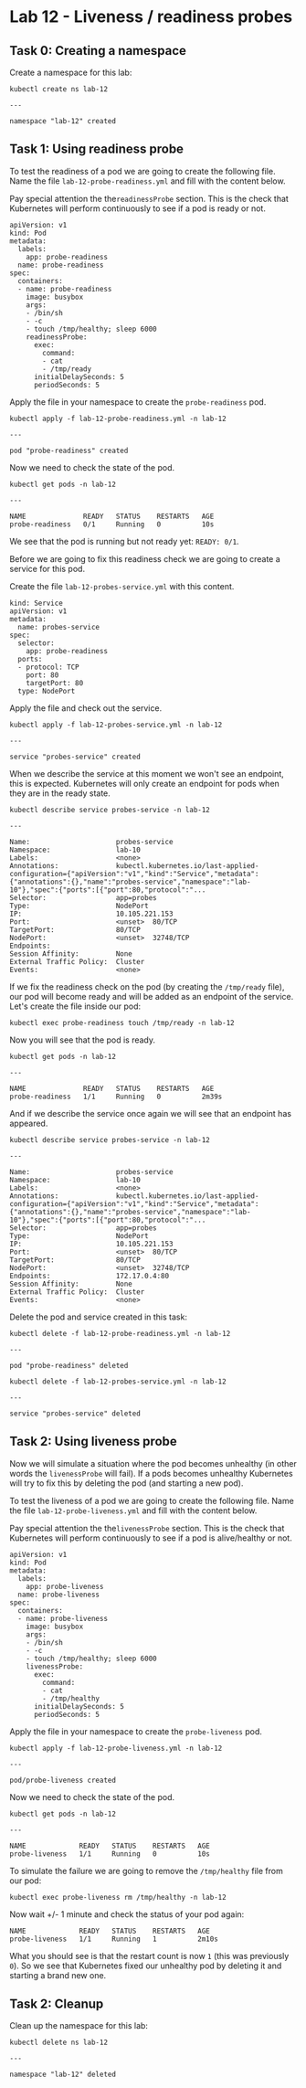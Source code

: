 # Lab 12 - Liveness / readiness probes

## Task 0: Creating a namespace

Create a namespace for this lab:

```
kubectl create ns lab-12

---

namespace "lab-12" created
```

## Task 1: Using readiness probe 

To test the readiness of a pod we are going to create the following file. Name 
the file `lab-12-probe-readiness.yml` and fill with the content below.

Pay special attention the the`readinessProbe` section.  This is the check that 
Kubernetes will perform continuously to see if a pod is ready or not.

```
apiVersion: v1
kind: Pod
metadata:
  labels:
    app: probe-readiness
  name: probe-readiness
spec:
  containers:
  - name: probe-readiness
    image: busybox
    args:
    - /bin/sh
    - -c
    - touch /tmp/healthy; sleep 6000
    readinessProbe:
      exec:
        command:
        - cat
        - /tmp/ready
      initialDelaySeconds: 5
      periodSeconds: 5
```

Apply the file in your namespace to create the `probe-readiness` pod.

```
kubectl apply -f lab-12-probe-readiness.yml -n lab-12

---

pod "probe-readiness" created
```

Now we need to check the state of the pod.

```
kubectl get pods -n lab-12

---

NAME              READY   STATUS    RESTARTS   AGE
probe-readiness   0/1     Running   0          10s
```

We see that the pod is running but not ready yet: `READY: 0/1`.

Before we are going to fix this readiness check we are going to create a 
service for this pod.

Create the file `lab-12-probes-service.yml` with this content.

```
kind: Service
apiVersion: v1
metadata:
  name: probes-service
spec:
  selector:
    app: probe-readiness
  ports:
  - protocol: TCP
    port: 80
    targetPort: 80
  type: NodePort
```

Apply the file and check out the service.

```
kubectl apply -f lab-12-probes-service.yml -n lab-12

---

service "probes-service" created
```

When we describe the service at this moment we won't see an endpoint, this is 
expected.  Kubernetes will only create an endpoint for pods when they are in the 
ready state.

```
kubectl describe service probes-service -n lab-12

---

Name:                     probes-service
Namespace:                lab-10
Labels:                   <none>
Annotations:              kubectl.kubernetes.io/last-applied-configuration={"apiVersion":"v1","kind":"Service","metadata":{"annotations":{},"name":"probes-service","namespace":"lab-10"},"spec":{"ports":[{"port":80,"protocol":"...
Selector:                 app=probes
Type:                     NodePort
IP:                       10.105.221.153
Port:                     <unset>  80/TCP
TargetPort:               80/TCP
NodePort:                 <unset>  32748/TCP
Endpoints:
Session Affinity:         None
External Traffic Policy:  Cluster
Events:                   <none>
```

If we fix the readiness check on the pod (by creating the `/tmp/ready` file), 
our pod will become ready and will be added as an endpoint of the service. Let's 
create the file inside our pod:

```
kubectl exec probe-readiness touch /tmp/ready -n lab-12
```

Now you will see that the pod is ready.

```
kubectl get pods -n lab-12

---

NAME              READY   STATUS    RESTARTS   AGE
probe-readiness   1/1     Running   0          2m39s
```

And if we describe the service once again we will see that an endpoint has 
appeared.

```
kubectl describe service probes-service -n lab-12

---

Name:                     probes-service
Namespace:                lab-10
Labels:                   <none>
Annotations:              kubectl.kubernetes.io/last-applied-configuration={"apiVersion":"v1","kind":"Service","metadata":{"annotations":{},"name":"probes-service","namespace":"lab-10"},"spec":{"ports":[{"port":80,"protocol":"...
Selector:                 app=probes
Type:                     NodePort
IP:                       10.105.221.153
Port:                     <unset>  80/TCP
TargetPort:               80/TCP
NodePort:                 <unset>  32748/TCP
Endpoints:                172.17.0.4:80
Session Affinity:         None
External Traffic Policy:  Cluster
Events:                   <none>
```

Delete the pod and service created in this task:

```
kubectl delete -f lab-12-probe-readiness.yml -n lab-12

---

pod "probe-readiness" deleted
```

```
kubectl delete -f lab-12-probes-service.yml -n lab-12

---

service "probes-service" deleted
```

## Task 2: Using liveness probe 

Now we will simulate a situation where the pod becomes unhealthy (in other words 
the `livenessProbe` will fail).  If a pods becomes unhealthy Kubernetes will try 
to fix this by deleting the pod (and starting a new pod).


To test the liveness of a pod we are going to create the following file. Name 
the file `lab-12-probe-liveness.yml` and fill with the content below.

Pay special attention the the`livenessProbe` section.  This is the check that 
Kubernetes will perform continuously to see if a pod is alive/healthy or not.

```
apiVersion: v1
kind: Pod
metadata:
  labels:
    app: probe-liveness
  name: probe-liveness
spec:
  containers:
  - name: probe-liveness
    image: busybox
    args:
    - /bin/sh
    - -c
    - touch /tmp/healthy; sleep 6000
    livenessProbe:
      exec:
        command:
        - cat
        - /tmp/healthy
      initialDelaySeconds: 5
      periodSeconds: 5
```

Apply the file in your namespace to create the `probe-liveness` pod.

```
kubectl apply -f lab-12-probe-liveness.yml -n lab-12

---

pod/probe-liveness created
```

Now we need to check the state of the pod.

```
kubectl get pods -n lab-12

---

NAME             READY   STATUS    RESTARTS   AGE
probe-liveness   1/1     Running   0          10s
```

To simulate the failure we are going to remove the `/tmp/healthy` file from our 
pod:

```
kubectl exec probe-liveness rm /tmp/healthy -n lab-12
```

Now wait +/- 1 minute and check the status of your pod again:

```
NAME             READY   STATUS    RESTARTS   AGE
probe-liveness   1/1     Running   1          2m10s
```

What you should see is that the restart count is now `1` (this was previously 
`0`). So we see that Kubernetes fixed our unhealthy pod by deleting it and 
starting a brand new one.

## Task 2: Cleanup

Clean up the namespace for this lab:

```
kubectl delete ns lab-12

---

namespace "lab-12" deleted
```